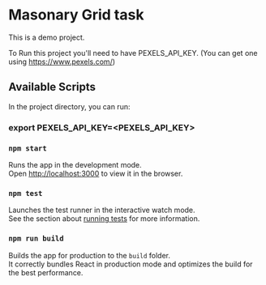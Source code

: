 # Masonary Grid task

This is a demo project.

To Run this project you'll need to have PEXELS_API_KEY. (You can get one using https://www.pexels.com/)

## Available Scripts

In the project directory, you can run:

### export PEXELS_API_KEY=<PEXELS_API_KEY>

### `npm start`

Runs the app in the development mode.\
Open [http://localhost:3000](http://localhost:3000) to view it in the browser.

### `npm test`

Launches the test runner in the interactive watch mode.\
See the section about [running tests](https://facebook.github.io/create-react-app/docs/running-tests) for more information.

### `npm run build`

Builds the app for production to the `build` folder.\
It correctly bundles React in production mode and optimizes the build for the best performance.
